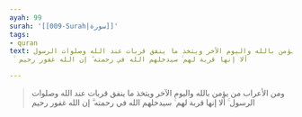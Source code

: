 ```yaml
---
ayah: 99
surah: '[[009-Surah|سورة]]'
tags:
- quran
text: ومن الأعراب من يؤمن بالله واليوم الآخر ويتخذ ما ينفق قربات عند الله وصلوات الرسول
  ۚ ألا إنها قربة لهم ۚ سيدخلهم الله في رحمته ۗ إن الله غفور رحيم

---
```

> ومن الأعراب من يؤمن بالله واليوم الآخر ويتخذ ما ينفق قربات عند الله وصلوات الرسول ۚ ألا إنها قربة لهم ۚ سيدخلهم الله في رحمته ۗ إن الله غفور رحيم
